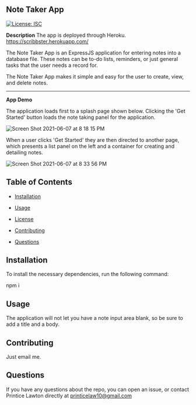 **Note Taker App**
----
[![License: ISC](https://img.shields.io/badge/License-ISC-blue.svg)](https://opensource.org/licenses/ISC)

**Description**
The app is deployed through Heroku. 
https://scribbster.herokuapp.com/

The Note Taker App is an ExpressJS application for entering notes into a database file. These notes can be to-do lists, reminders, or just general tasks that the user needs a record for.

The Note Taker App makes it simple and easy for the user to create, view, and delete notes.

---

**App Demo**

The application loads first to a splash page shown below. Clicking the 'Get Started' button loads the note taking panel for the application.

![Screen Shot 2021-06-07 at 8 18 15 PM](https://user-images.githubusercontent.com/78760719/121103343-c444d300-c7cd-11eb-83f7-c9e25cbb2252.png)

When a user clicks 'Get Started' they are then directed to another page, which presents a list panel on the left and a container for creating and detailing notes. 

![Screen Shot 2021-06-07 at 8 33 56 PM](https://user-images.githubusercontent.com/78760719/121104321-c9a31d00-c7cf-11eb-8d3a-a3f1a91771a3.png)


## Table of Contents

* [Installation](#installation)

* [Usage](#usage)

* [License](#license)

* [Contributing](#contributing)

* [Questions](#questions)

## Installation

To install the necessary dependencies, run the following command:

npm i

## Usage

The application will not let you have a note input area blank, so be sure to add a title and a body.

## Contributing

Just email me.

## Questions

If you have any questions about the repo, you can open an issue, or contact Printice Lawton directly at printicelaw10@gmail.com

